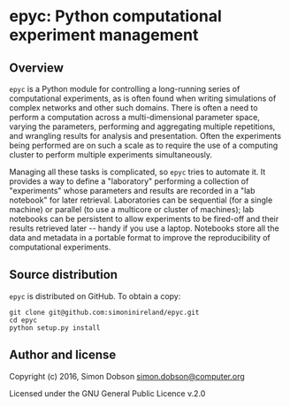 epyc: Python computational experiment management
================================================

Overview
--------

`epyc` is a Python module for controlling a long-running series of
computational experiments, as is often found when writing simulations
of complex networks and other such domains. There is often a need to
perform a computation across a multi-dimensional parameter space,
varying the parameters, performing and aggregating multiple
repetitions, and wrangling results for analysis and
presentation. Often the experiments being performed are on such a
scale as to require the use of a computing cluster to perform multiple
experiments simultaneously.

Managing all these tasks is complicated, so `epyc` tries to automate
it. It provides a way to define a "laboratory" performing a collection
of "experiments" whose parameters and results are recorded in a "lab
notebook" for later retrieval. Laboratories can be sequential (for a
single machine) or parallel (to use a multicore or cluster of
machines); lab notebooks can be persistent to allow experiments to be
fired-off and their results retrieved later -- handy if you use a
laptop. Notebooks store all the data and metadata in a portable format
to improve the reproducibility of computational experiments. 


Source distribution
-------------------

`epyc` is distributed on GitHub. To obtain a copy:

    git clone git@github.com:simoninireland/epyc.git
    cd epyc
    python setup.py install


Author and license
------------------

Copyright (c) 2016, Simon Dobson <simon.dobson@computer.org>

Licensed under the GNU General Public Licence v.2.0

